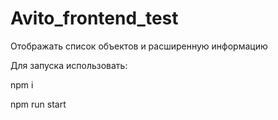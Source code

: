 # Avito_frontend_test
Отображать список объектов и расширенную информацию

Для запуска использовать:

npm i

npm run start
